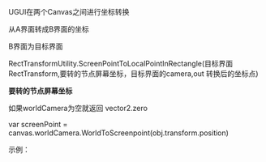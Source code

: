 UGUI在两个Canvas之间进行坐标转换

从A界面转成B界面的坐标

B界面为目标界面



RectTransformUtility.ScreenPointToLocalPointInRectangle(目标界面RectTransform,要转的节点屏幕坐标，目标界面的camera,out 转换后的坐标点)



**要转的节点屏幕坐标**

如果worldCamera为空就返回 vector2.zero

var screenPoint = canvas.worldCamera.WorldToScreenpoint(obj.transform.position)

示例：

```c#

```

